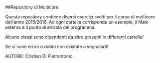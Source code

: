 ##Repository di Multicore

Questa repository contiene diversi esercizi svolti per il corso di multicore dell'anno 
2015/2016. Ad ogni cartella corrisponde un esempio, il Main esterno è il punto di entrata del programma.

Alcune classi sono dipendenti da altre presenti in differenti cartelle!

Se ci sono errori o dubbi non esistate a segnalarli!

AUTORE: Cristian Di Pietrantonio

